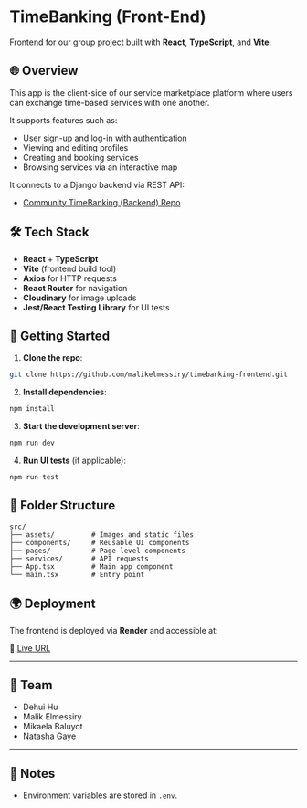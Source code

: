 
# TimeBanking (Front-End)

Frontend for our group project built with **React**, **TypeScript**, and **Vite**.

## 🌐 Overview

This app is the client-side of our service marketplace platform where users can exchange time-based services with one another.

It supports features such as:

- User sign-up and log-in with authentication
- Viewing and editing profiles
- Creating and booking services
- Browsing services via an interactive map

It connects to a Django backend via REST API:
* [Community TimeBanking (Backend) Repo](https://github.com/florasmile/timebanking-backend)

## 🛠️ Tech Stack

- **React** + **TypeScript**
- **Vite** (frontend build tool)
- **Axios** for HTTP requests
- **React Router** for navigation
- **Cloudinary** for image uploads
- **Jest/React Testing Library** for UI tests

## 🚀 Getting Started

1. **Clone the repo**:

```bash
git clone https://github.com/malikelmessiry/timebanking-frontend.git
````

2. **Install dependencies**:

```bash
npm install
```

3. **Start the development server**:

```bash
npm run dev
```

4. **Run UI tests** (if applicable):

```bash
npm run test
```

## 📁 Folder Structure

```
src/
├── assets/         # Images and static files
├── components/     # Reusable UI components
├── pages/          # Page-level components
├── services/       # API requests
├── App.tsx         # Main app component
└── main.tsx        # Entry point
```

## 🌍 Deployment

The frontend is deployed via **Render** and accessible at:

🔗 [Live URL](https://timebanking-frontend.onrender.com)

---

## 🤝 Team

* Dehui Hu
* Malik Elmessiry
* Mikaela Baluyot
* Natasha Gaye


---

## 📌 Notes

* Environment variables are stored in `.env`.
